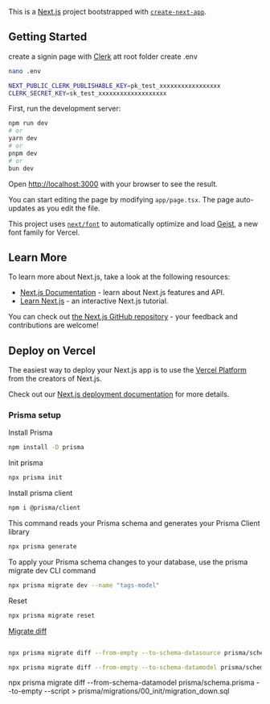 This is a [Next.js](https://nextjs.org) project bootstrapped with [`create-next-app`](https://nextjs.org/docs/app/api-reference/cli/create-next-app).

## Getting Started

create a signin page with [Clerk](https://dashboard.clerk.com/)
att root folder create .env

```bash
nano .env

NEXT_PUBLIC_CLERK_PUBLISHABLE_KEY=pk_test_xxxxxxxxxxxxxxxxx
CLERK_SECRET_KEY=sk_test_xxxxxxxxxxxxxxxxxxx
```

First, run the development server:

```bash
npm run dev
# or
yarn dev
# or
pnpm dev
# or
bun dev
```

Open [http://localhost:3000](http://localhost:3000) with your browser to see the result.

You can start editing the page by modifying `app/page.tsx`. The page auto-updates as you edit the file.

This project uses [`next/font`](https://nextjs.org/docs/app/building-your-application/optimizing/fonts) to automatically optimize and load [Geist](https://vercel.com/font), a new font family for Vercel.

## Learn More

To learn more about Next.js, take a look at the following resources:

- [Next.js Documentation](https://nextjs.org/docs) - learn about Next.js features and API.
- [Learn Next.js](https://nextjs.org/learn) - an interactive Next.js tutorial.

You can check out [the Next.js GitHub repository](https://github.com/vercel/next.js) - your feedback and contributions are welcome!

## Deploy on Vercel

The easiest way to deploy your Next.js app is to use the [Vercel Platform](https://vercel.com/new?utm_medium=default-template&filter=next.js&utm_source=create-next-app&utm_campaign=create-next-app-readme) from the creators of Next.js.

Check out our [Next.js deployment documentation](https://nextjs.org/docs/app/building-your-application/deploying) for more details.

### Prisma setup

Install Prisma

```bash
npm install -D prisma

```

Init prisma

```bash
npx prisma init
```

Install prisma client

```bash
npm i @prisma/client
```

This command reads your Prisma schema and generates your Prisma Client library

```bash
npx prisma generate
```

To apply your Prisma schema changes to your database, use the prisma migrate dev CLI command

```bash
npx prisma migrate dev --name "tags-model"
```

Reset

```bash
npx prisma migrate reset
```

[Migrate diff](https://fig.io/manual/prisma/migrate/diff)

```bash

npx prisma migrate diff --from-empty --to-schema-datasource prisma/schema.prisma --script > prisma/migrations/00_init/migration_down.sql
```

```bash
npx prisma migrate diff --from-empty --to-schema-datamodel prisma/schema.prisma --script > prisma/migrations/00_init/migration_up.sql
```

npx prisma migrate diff --from-schema-datamodel prisma/schema.prisma --to-empty --script > prisma/migrations/00_init/migration_down.sql
